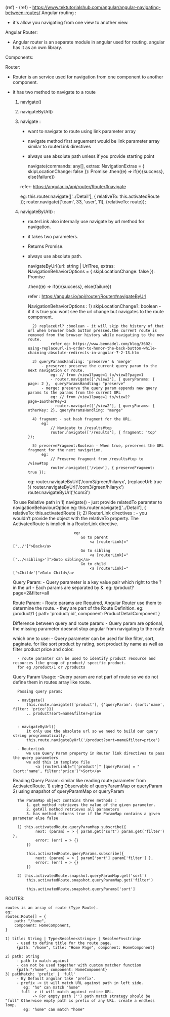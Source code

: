 
(ref) - 
(ref) - https://www.tektutorialshub.com/angular/angular-navigating-between-routes/
Angular routing : 
- it's allow you navigating from one view to another view.

Angular Router:
- Angular router is an separate module in angular used for routing. angular has it as an own library.

Components:

Router:
- Router is an service used for navigation from one component to another component.
- it has two method to navigate to a route
    1) navigate()
    2) navigateByUrl()

    1) navigate :
        - want to navigate to route using link parameter array
        - navigate method first arguement would be link parameter array similar to routerLink directives

        - always use absolute path unless if you provide starting point

             navigate(commands: any[], extras: NavigationExtras = { skipLocationChange: false }):        Promise<boolean>
             .then((e) => if(e){success}, else{failure})

        refer: https://angular.io/api/router/Router#navigate

        eg:
          this.router.navigate(['../Detail'], { relativeTo: this.activatedRoute });
          router.navigate(['team', 33, 'user', 11], {relativeTo: route});


    2) navigateByUrl() : 
        - routerLink also internally use navigate by url method for navigation.
        - it takes two parameters.
        - Returns Promise.

        - always use absolute path.

            navigateByUrl(url: string | UrlTree,
                         extras: NavigationBehaviorOptions = {
                                                    skipLocationChange: false
                                                    }): Promise<boolean>

            .then((e) => if(e){success}, else{failure})

            refer : https://angular.io/api/router/Router#navigateByUrl

            NavigationBehaviorOptions : 
                1) skipLocationChange?: boolean - if it is true you wont see the url change but navigates to the route component.

                2) replaceUrl? :boolean - it will skip the history of that url when browser back button pressed.the current route is removed from the browser history while navigating to the new route.
                        refer eg: https://www.bennadel.com/blog/3602-using-replaceurl-in-order-to-honor-the-back-button-while-chaining-absolute-redirects-in-angular-7-2-13.htm      

                3) queryParamsHandling: 'preserve' & 'merge'
                    - preserve: preserve the current query param to the next navigation or route.
                        eg: // from /view1?page=1 to/view2?page=1
                        - router.navigate(['/view2'], { queryParams: { page: 2 },  queryParamsHandling: "preserve"
                    - merge: preserve the query param appends new query params to the params from the current URL
                        eg: // from /view1?page=1 to/view2?page=1&otherKey=2
                        - router.navigate(['/view2'], { queryParams: { otherKey: 2}, queryParamsHandling: "merge"

                4) fragment - set hash fragment for the URL.
                    eg:
                        // Navigate to /results#top
                        router.navigate(['/results'], { fragment: 'top' });             

                5) preserveFragment:Boolean - When true, preserves the URL fragment for the next navigation.
                    eg:
                        // Preserve fragment from /results#top to /view#top
                        router.navigate(['/view'], { preserveFragment: true });    

            eg: router.navigateByUrl('/com3/green/hilaryx', {replaceUrl: true })
                router.navigateByUrl('/com3/green/hilaryx')
                router.navigateByUrl('/com3')


    To use Relative path in 1) navigate()
                                - just provide relatedTo paramter to navigationBehaviourOption
                                    eg: this.router.navigate(['../Detail'], { relativeTo: this.activatedRoute });
                            2) RouterLink directives : 
                                - you wouldn’t provide the object with the relativeTo property. The ActivatedRoute is implicit in a RouterLink directive.

                                 eg:
                                    Go to parent
                                        <a [routerLink]="['../']">Back</a>
                                    Go to sibling
                                        <a [routerLink]="['../<sibling>']">Goto sibling</a>
                                    Go to child
                                        <a [routerLink]="['<Child>']">Goto Child</a>
    
    Query Param:
        - Query parameter is a key value pair which right to the ? in the url
        - Each params are separated by &.
            eg: /product?page=2&filter=all


    Route Param:
        - Route params are Required, Angular Router use them to determine the route.
        - they are part of the Route Definition.
            eg: /product/1
                { path: 'product/:id', component: ProductDetailComponent }

    Difference between query and route param:
        - Query param are optional, the missing parameter doesnot stop angular from navigating to the route
    
    which one to use:
        - Query parameter can be used for like filter, sort, paginate. for like sort product by rating, sort product by name as well as filter product price and color.

        - route paramter can be used to identify product resource and resources like group of product/ specific product.
        for eg /product/1 or /products

    Query Param Usage:
        -Query param are not part of route so we do not define them in routes array like route.

        Passing query param:

        - navigate()
            this.route.navigate(['product'], {'queryParam': {sort:'name', filter: 'price'}})
            .. product?sort=name&filter=price


        - navigateByUrl()
            it only use the absolute url so we need to build our query string programmatically.
            this.route.navigateByUrl('/product?sort=name&filter=price')

        - RouterLink
            we use Query Param property in Router link directives to pass the query parameters
            we add this in template file
                <a [routerLink]="['product']" [queryParam] = "{sort:'name', filter:'price'}">Sort</a>


    Reading Query Param:
        similar like reading route parameter from ActivatedRoute.
        1) using Observable of queryParamMap or queryParam
        2) using snapshot of queryParamMap or queryParam

        The ParamMap object contains three methods :
            1. get method retrieves the value of the given parameter.
            2. getAll method retrieves all parameters
            3. has method returns true if the ParamMap contains a given parameter else false

        1) this.activatedRoute.queryParamMap.subscribe({
                next: (param) = > { param.get('sort') param.get('filter') },
                error: (err) = > {}
            })

            this.activatedRoute.queryParams.subscribe({
                next: (param) = > { param['sort'] param['filter'] },
                error: (err) = > {}
            })

        2) this.activatedRoute.snapshot.queryParamMap.get('sort')
            this.activatedRoute.snapshot.queryParamMap.get('filter')

            this.activatedRoute.snapshot.queryParams['sort']



ROUTES:

    routes is an array of route (Type Route).
    eg:
    routes:Route[] = {
        path: "/home",
        component: HomeComponent,
    }

    1) title: String | Type<Resolve<string>> | ResolveFn<string>
         - used to define title for the route page.
         {path: "/home", title: "Home Page", component: HomeComponent}

    2) path: String
         - path to match against
         - can not be used together with custom matcher function
         {path:"/home", component: HomeComponent}
    3) pathMatch: 'prefix' | 'full'
         - By Default angular take 'prefix'.
         - prefix -> it will match URL against path in left side.
            eg: "ho" can match "home"
         - full -> it will match against entire URL.
                -> For empty path ('') path match strategy should be "full" Otherwise empty path is prefix of any URL. create a endless loop.
            eg: "home" can match "home"
    